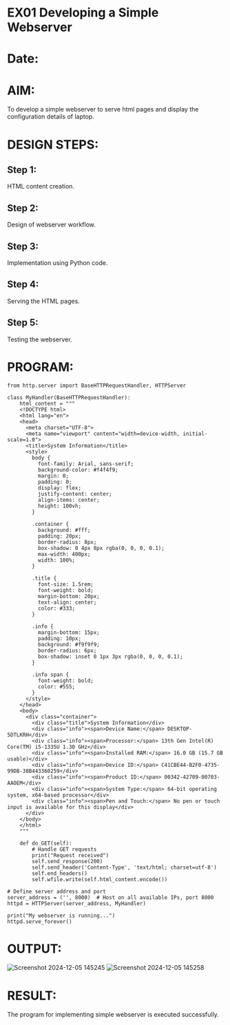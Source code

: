 # EX01 Developing a Simple Webserver

# Date:
# AIM:
To develop a simple webserver to serve html pages and display the configuration details of laptop.

# DESIGN STEPS:
## Step 1:
HTML content creation.

## Step 2:
Design of webserver workflow.

## Step 3:
Implementation using Python code.

## Step 4:
Serving the HTML pages.

## Step 5:
Testing the webserver.

# PROGRAM:
```
from http.server import BaseHTTPRequestHandler, HTTPServer

class MyHandler(BaseHTTPRequestHandler):
    html_content = """
    <!DOCTYPE html>
    <html lang="en">
    <head>
      <meta charset="UTF-8">
      <meta name="viewport" content="width=device-width, initial-scale=1.0">
      <title>System Information</title>
      <style>
        body {
          font-family: Arial, sans-serif;
          background-color: #f4f4f9;
          margin: 0;
          padding: 0;
          display: flex;
          justify-content: center;
          align-items: center;
          height: 100vh;
        }

        .container {
          background: #fff;
          padding: 20px;
          border-radius: 8px;
          box-shadow: 0 4px 8px rgba(0, 0, 0, 0.1);
          max-width: 400px;
          width: 100%;
        }

        .title {
          font-size: 1.5rem;
          font-weight: bold;
          margin-bottom: 20px;
          text-align: center;
          color: #333;
        }

        .info {
          margin-bottom: 15px;
          padding: 10px;
          background: #f9f9f9;
          border-radius: 6px;
          box-shadow: inset 0 1px 3px rgba(0, 0, 0, 0.1);
        }

        .info span {
          font-weight: bold;
          color: #555;
        }
      </style>
    </head>
    <body>
      <div class="container">
        <div class="title">System Information</div>
        <div class="info"><span>Device Name:</span> DESKTOP-5DTLKRH</div>
        <div class="info"><span>Processor:</span> 13th Gen Intel(R) Core(TM) i5-1335U 1.30 GHz</div>
        <div class="info"><span>Installed RAM:</span> 16.0 GB (15.7 GB usable)</div>
        <div class="info"><span>Device ID:</span> C41CBE44-B2F0-4735-99DB-38B443360259</div>
        <div class="info"><span>Product ID:</span> 00342-42709-00703-AAOEM</div>
        <div class="info"><span>System Type:</span> 64-bit operating system, x64-based processor</div>
        <div class="info"><span>Pen and Touch:</span> No pen or touch input is available for this display</div>
      </div>
    </body>
    </html>
    """

    def do_GET(self):
        # Handle GET requests
        print("Request received")
        self.send_response(200)
        self.send_header('Content-Type', 'text/html; charset=utf-8')
        self.end_headers()
        self.wfile.write(self.html_content.encode())

# Define server address and port
server_address = ('', 8000)  # Host on all available IPs, port 8000
httpd = HTTPServer(server_address, MyHandler)

print("My webserver is running...")
httpd.serve_forever()

```
# OUTPUT:
![Screenshot 2024-12-05 145245](https://github.com/user-attachments/assets/ae3cfd94-50b0-4591-8a31-607dcb83f0b7)
![Screenshot 2024-12-05 145258](https://github.com/user-attachments/assets/d9e6ba00-b67e-4cde-ba4e-6092aa7b16cd)


# RESULT:
The program for implementing simple webserver is executed successfully.
